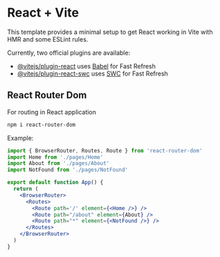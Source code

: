 # React + Vite

This template provides a minimal setup to get React working in Vite with HMR and some ESLint rules.

Currently, two official plugins are available:

- [@vitejs/plugin-react](https://github.com/vitejs/vite-plugin-react/blob/main/packages/plugin-react/README.md) uses [Babel](https://babeljs.io/) for Fast Refresh
- [@vitejs/plugin-react-swc](https://github.com/vitejs/vite-plugin-react-swc) uses [SWC](https://swc.rs/) for Fast Refresh



## React Router Dom
For routing in React application

```bash
npm i react-router-dom
```
Example:

```jsx
import { BrowserRouter, Routes, Route } from 'react-router-dom'
import Home from './pages/Home'
import About from './pages/About'
import NotFound from './pages/NotFound'

export default function App() {
  return (
    <BrowserRouter>
      <Routes>
        <Route path='/' element={<Home />} />
        <Route path="/about" element={About} />
        <Route path="*" element={<NotFound />} />
      </Routes>
    </BrowserRouter>
  )
}
```
